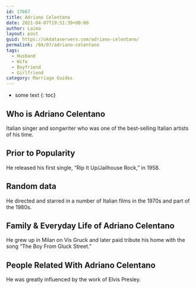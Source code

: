 ```yaml
---
id: 17667
title: Adriano Celentano
date: 2021-04-07T19:51:39+00:00
author: Laima
layout: post
guid: https://ukdataservers.com/adriano-celentano/
permalink: /04/07/adriano-celentano
tags:
  - Husband
  - Wife
  - Boyfriend
  - Girlfriend
category: Marriage Guides
---
```


* some text
{: toc}


## Who is Adriano Celentano
                  
                  
                  
Italian singer and songwriter who was one of the best-selling Italian artists of his time.
                  
              
            
              
            
                
                
                
## Prior to Popularity
                  
                  
                  
He released his first single, &#8220;Rip It Up/Jailhouse Rock,&#8221; in 1958.
                  
              
            
              
            
                
                
                
## Random data
                  
                  
                  
He directed and starred in a number of Italian films in the 1970s and part of the 1980s.
                  
              
            
              
            
                
                
                
## Family & Everyday Life of Adriano Celentano
                  
                  
                  
He grew up in Milan on Vis Gruck and later paid tribute his home with the song &#8220;The Boy From Gluck Street.&#8221;
                  
              
            
              
            
                
                
                
## People Related With Adriano Celentano
                  
                  
                  
He was greatly influenced by the work of Elvis Presley.
                  
              
            
              
            
                
              
            
              
              
            
            
              
            
          
          
          